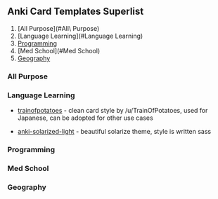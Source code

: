 ## Anki Card Templates Superlist

1. [All Purpose](#All\ Purpose)
2. [Language Learning](#Language Learning)
3. [Programming](#Programming)
4. [Med School](#Med School)
5. [Geography](#Geography)

### All Purpose 

### Language Learning

* [trainofpotatoes](https://www.reddit.com/r/Anki/comments/4n6cbf/does_anyone_have_a_goodlooking_anki_css_template/) - clean card style by /u/TrainOfPotatoes, used for Japanese, can be adopted for other use cases

* [anki-solarized-light](https://github.com/NSBum/anki-themes) - beautiful solarize theme, style is written sass

### Programming


### Med School


### Geography
